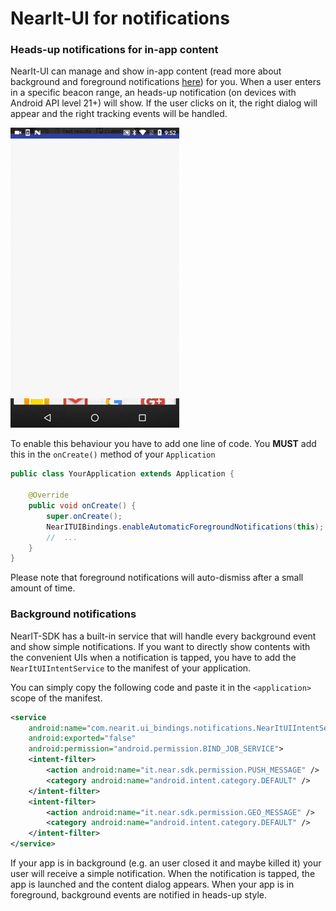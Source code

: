 # NearIt-UI for notifications
### Heads-up notifications for in-app content
NearIt-UI can manage and show in-app content (read more about background and foreground notifications [here](http://nearit-android.readthedocs.io/en/latest/in-app-content/))
for you. When a user enters in a specific beacon range, an heads-up notification (on devices with Android API level 21+) will show. If the user clicks on it, the right dialog will appear and the right tracking events will be handled.

![ranging_notif](notifications.gif)

To enable this behaviour you have to add one line of code.
You **MUST** add this in the `onCreate()` method of your `Application`

```java
public class YourApplication extends Application {

    @Override
    public void onCreate() {
        super.onCreate();
        NearITUIBindings.enableAutomaticForegroundNotifications(this);
        //  ...
    }
}
```

Please note that foreground notifications will auto-dismiss after a small amount of time.

### Background notifications

NearIT-SDK has a built-in service that will handle every background event and show simple notifications.
If you want to directly show contents with the convenient UIs when a notification is tapped, you have to add the `NearItUIIntentService` to the manifest of your application.

You can simply copy the following code and paste it in the `<application>` scope of the manifest.

```xml
<service
    android:name="com.nearit.ui_bindings.notifications.NearItUIIntentService"
    android:exported="false"
    android:permission="android.permission.BIND_JOB_SERVICE">
    <intent-filter>
        <action android:name="it.near.sdk.permission.PUSH_MESSAGE" />
        <category android:name="android.intent.category.DEFAULT" />
    </intent-filter>
    <intent-filter>
        <action android:name="it.near.sdk.permission.GEO_MESSAGE" />
        <category android:name="android.intent.category.DEFAULT" />
    </intent-filter>
</service>
```

If your app is in background (e.g. an user closed it and maybe killed it) your user will receive a simple notification. When the notification is tapped, the app is launched and the content dialog appears.
When your app is in foreground, background events are notified in heads-up style.